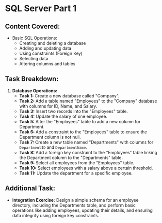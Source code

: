 # SQL Server Part 1

## Content Covered:

-   Basic SQL Operations:
    -   Creating and deleting a database
    -   Adding and updating data
    -   Using constraints (Foreign Key)
    -   Selecting data
    -   Altering columns and tables

## Task Breakdown:

1.  **Database Operations:**
    -   **Task 1:** Create a new database called "Company".
    -   **Task 2:** Add a table named "Employees" to the "Company" database with columns for ID, Name, and Salary.
    -   **Task 3:** Insert two records into the "Employees" table.
    -   **Task 4:** Update the salary of one employee.
    -   **Task 5:** Alter the "Employees" table to add a new column for Department.
    -   **Task 6:** Add a constraint to the "Employees" table to ensure the Department column is not null.
    -   **Task 7:** Create a new table named "Departments" with columns for `DepartmentID` and `DepartmentName`.
    -   **Task 8:** Add a foreign key constraint to the "Employees" table linking the Department column to the "Departments" table.
    -   **Task 9:** Select all employees from the "Employees" table.
    -   **Task 10:** Select employees with a salary above a certain threshold.
    -   **Task 11:** Update the department for a specific employee.

## Additional Task:

-   **Integration Exercise:** Design a simple schema for an employee directory, including the Departments table, and perform basic operations like adding employees, updating their details, and ensuring data integrity using foreign key constraints.
